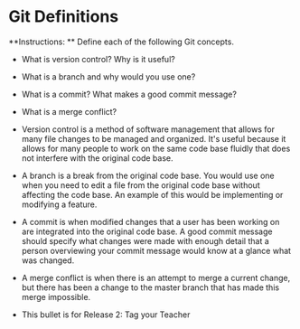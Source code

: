 # Git Definitions

**Instructions: ** Define each of the following Git concepts.

* What is version control?  Why is it useful?
* What is a branch and why would you use one?
* What is a commit? What makes a good commit message?
* What is a merge conflict?

* Version control is a method of software management that allows for many file changes to be managed and organized. It's useful because it allows for many people to work on the same code base fluidly that does not interfere with the original code base.
* A branch is a break from the original code base. You would use one when you need to edit a file from the original code base without affecting the code base. An example of this would be implementing or modifying a feature. 
* A commit is when modified changes that a user has been working on are integrated into the original code base. A good commit message should specify what changes were made with enough detail that a person overviewing your commit message would know at a glance what was changed.
* A merge conflict is when there is an attempt to merge a current change, but there has been a change to the master branch that has made this merge impossible.

* This bullet is for Release 2: Tag your Teacher
